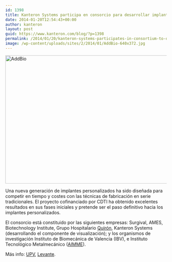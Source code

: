 ```yaml
---
id: 1398
title: Kanteron Systems participa en consorcio para desarrollar implantes 3D
date: 2014-01-20T12:54:43+00:00
author: kanteron
layout: post
guid: https://www.kanteron.com/blog/?p=1398
permalink: /2014/01/20/kanteron-systems-participates-in-consortium-to-develop-3d-implants/
image: /wp-content/uploads/sites/2/2014/01/AddBio-640x372.jpg
---
```

<img class="aligncenter size-full wp-image-1401" alt="AddBio" src="https://blog.kanteron.com/es/wp-content/uploads/sites/2/2014/01/AddBio.jpg" width="640" height="400" srcset="https://blog.kanteron.com/es/wp-content/uploads/sites/2/2014/01/AddBio.jpg 640w, https://blog.kanteron.com/es/wp-content/uploads/sites/2/2014/01/AddBio-300x187.jpg 300w" sizes="(max-width: 640px) 100vw, 640px" />

Una nueva generación de implantes personalizados ha sido diseñada para competir en tiempo y costes con las técnicas de fabricación en serie tradicionales. El proyecto cofinanciado por CDTI ha obtenido excelentes resultados en sus fases iniciales y pretende ser el paso definitivo hacia los implantes personalizados.

El consorcio está constituido por las siguientes empresas: Surgival, AMES, Biotechnology Institute, Grupo Hospitalario <a title="https://www.quiron.es/es/noticias/implantes_personalizados_proyecto_addbio" href="https://www.quiron.es/es/noticias/implantes_personalizados_proyecto_addbio" target="_blank">Quirón</a>, Kanteron Systems (desarrollando el componente de visualización); y los organismos de investigación Instituto de Biomecánica de Valencia (IBV), e Instituto Tecnológico Metalmecánico (<a title="https://www.aimme.es/informacion/informativo/ficha.asp?id=2922" href="https://www.aimme.es/informacion/informativo/ficha.asp?id=2922" target="_blank">AIMME</a>).

Más info: <a title="https://cpi.upv.es/area-de-medios/noticias/i/53268/486/la-impresion-3d-de-implantes-personalizados-mas-cerca-gracias-al-proyecto-addbio" href="https://cpi.upv.es/area-de-medios/noticias/i/53268/486/la-impresion-3d-de-implantes-personalizados-mas-cerca-gracias-al-proyecto-addbio" target="_blank">UPV</a>, <a title="https://www.levante-emv.com/comunitat-valenciana/2013/09/08/protesis-impresion-3-d/1030713.html" href="https://www.levante-emv.com/comunitat-valenciana/2013/09/08/protesis-impresion-3-d/1030713.html" target="_blank">Levante</a>.

&nbsp;